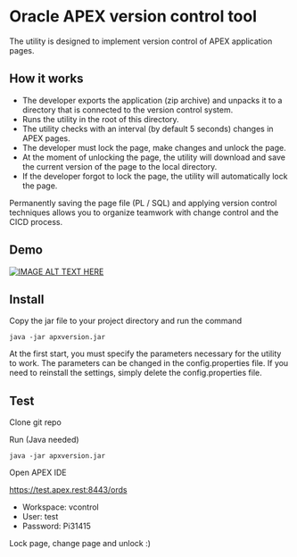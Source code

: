 # Oracle APEX version control tool
The utility is designed to implement version control of APEX application pages.

## How it works
 - The developer exports the application (zip archive) and unpacks it to a directory that is connected to the version control system.
 - Runs the utility in the root of this directory.
 - The utility checks with an interval (by default 5 seconds) changes in APEX pages.
 - The developer must lock the page, make changes and unlock the page.
 - At the moment of unlocking the page, the utility will download and save the current version of the page to the local directory.
 - If the developer forgot to lock the page, the utility will automatically lock the page.

Permanently saving the page file (PL / SQL) and applying version control techniques allows you to organize teamwork with change control and the CICD process.

## Demo

[![IMAGE ALT TEXT HERE](https://img.youtube.com/vi/060cchJqN4I/0.jpg)](https://www.youtube.com/watch?v=060cchJqN4I)

## Install

Copy the jar file to your project directory and run the command
``` 
java -jar apxversion.jar
```
At the first start, you must specify the parameters necessary for the utility to work.
The parameters can be changed in the config.properties file. If you need to reinstall the settings, simply delete the config.properties file.

## Test
Clone git repo

Run (Java needed)
``` 
java -jar apxversion.jar
```
Open APEX IDE

https://test.apex.rest:8443/ords

- Workspace: vcontrol
- User: test
- Password: Pi31415

Lock page, change page and unlock :)